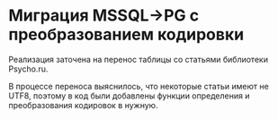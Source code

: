 # Миграция MSSQL->PG с преобразованием кодировки
Реализация заточена на перенос таблицы со статьями библиотеки Psycho.ru.

В процессе переноса выяснилось, что некоторые статьи имеют не UTF8, поэтому в код были добавлены функции определения и преобразования кодировок в нужную.

